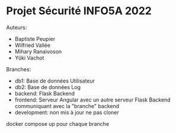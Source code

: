 # Projet Sécurité INFO5A 2022

Auteurs:
- Baptiste Peupier
- Wilfried Vallée
- Mihary Ranaivoson
- Yûki Vachot

Branches: 
- db1: Base de données Utilisateur
- db2: Base de données Log
- backend: Flask Backend
- frontend: Serveur Angular avec un autre serveur Flask Backend communiquant avec la "branche" backend
- development: non mis à jour ne pas cloner

docker compose up pour chaque branche 
